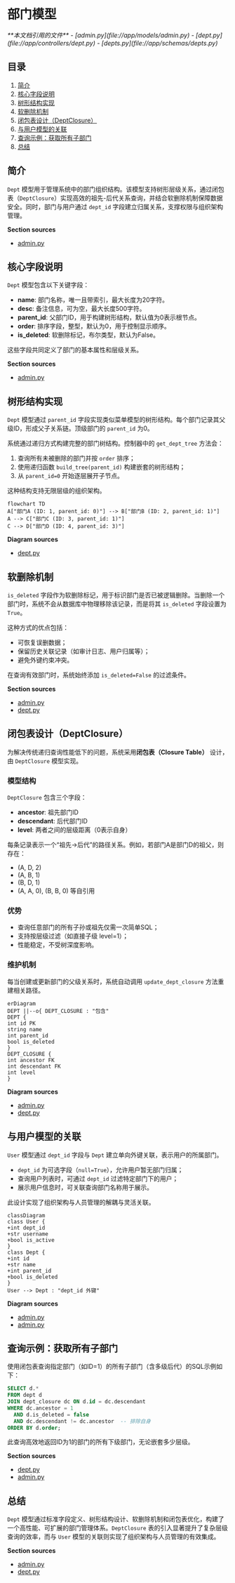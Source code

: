 # 部门模型

<cite>
**本文档引用的文件**  
- [admin.py](file://app/models/admin.py)
- [dept.py](file://app/controllers/dept.py)
- [depts.py](file://app/schemas/depts.py)
</cite>

## 目录
1. [简介](#简介)
2. [核心字段说明](#核心字段说明)
3. [树形结构实现](#树形结构实现)
4. [软删除机制](#软删除机制)
5. [闭包表设计（DeptClosure）](#闭包表设计deptclosure)
6. [与用户模型的关联](#与用户模型的关联)
7. [查询示例：获取所有子部门](#查询示例获取所有子部门)
8. [总结](#总结)

## 简介
`Dept` 模型用于管理系统中的部门组织结构。该模型支持树形层级关系，通过闭包表（`DeptClosure`）实现高效的祖先-后代关系查询，并结合软删除机制保障数据安全。同时，部门与用户通过 `dept_id` 字段建立归属关系，支撑权限与组织架构管理。

**Section sources**
- [admin.py](file://app/models/admin.py#L61-L69)

## 核心字段说明
`Dept` 模型包含以下关键字段：

- **name**: 部门名称，唯一且带索引，最大长度为20字符。
- **desc**: 备注信息，可为空，最大长度500字符。
- **parent_id**: 父部门ID，用于构建树形结构，默认值为0表示根节点。
- **order**: 排序字段，整型，默认为0，用于控制显示顺序。
- **is_deleted**: 软删除标记，布尔类型，默认为False。

这些字段共同定义了部门的基本属性和层级关系。

**Section sources**
- [admin.py](file://app/models/admin.py#L61-L69)

## 树形结构实现
`Dept` 模型通过 `parent_id` 字段实现类似菜单模型的树形结构。每个部门记录其父级ID，形成父子关系链。顶级部门的 `parent_id` 为0。

系统通过递归方式构建完整的部门树结构。控制器中的 `get_dept_tree` 方法会：
1. 查询所有未被删除的部门并按 `order` 排序；
2. 使用递归函数 `build_tree(parent_id)` 构建嵌套的树形结构；
3. 从 `parent_id=0` 开始逐层展开子节点。

这种结构支持无限层级的组织架构。

```mermaid
flowchart TD
A["部门A (ID: 1, parent_id: 0)"] --> B["部门B (ID: 2, parent_id: 1)"]
A --> C["部门C (ID: 3, parent_id: 1)"]
C --> D["部门D (ID: 4, parent_id: 3)"]
```

**Diagram sources**
- [dept.py](file://app/controllers/dept.py#L10-L35)

## 软删除机制
`is_deleted` 字段作为软删除标记，用于标识部门是否已被逻辑删除。当删除一个部门时，系统不会从数据库中物理移除该记录，而是将其 `is_deleted` 字段设置为 `True`。

这种方式的优点包括：
- 可恢复误删数据；
- 保留历史关联记录（如审计日志、用户归属等）；
- 避免外键约束冲突。

在查询有效部门时，系统始终添加 `is_deleted=False` 的过滤条件。

**Section sources**
- [admin.py](file://app/models/admin.py#L64)
- [dept.py](file://app/controllers/dept.py#L12)

## 闭包表设计（DeptClosure）
为解决传统递归查询性能低下的问题，系统采用**闭包表（Closure Table）** 设计，由 `DeptClosure` 模型实现。

### 模型结构
`DeptClosure` 包含三个字段：
- **ancestor**: 祖先部门ID
- **descendant**: 后代部门ID
- **level**: 两者之间的层级距离（0表示自身）

每条记录表示一个“祖先→后代”的路径关系。例如，若部门A是部门D的祖父，则存在：
- (A, D, 2)
- (A, B, 1)
- (B, D, 1)
- (A, A, 0), (B, B, 0) 等自引用

### 优势
- 查询任意部门的所有子孙或祖先仅需一次简单SQL；
- 支持按层级过滤（如直接子级 level=1）；
- 性能稳定，不受树深度影响。

### 维护机制
每当创建或更新部门的父级关系时，系统自动调用 `update_dept_closure` 方法重建相关路径。

```mermaid
erDiagram
DEPT ||--o{ DEPT_CLOSURE : "包含"
DEPT {
int id PK
string name
int parent_id
bool is_deleted
}
DEPT_CLOSURE {
int ancestor FK
int descendant FK
int level
}
```

**Diagram sources**
- [admin.py](file://app/models/admin.py#L72-L75)
- [dept.py](file://app/controllers/dept.py#L37-L55)

## 与用户模型的关联
`User` 模型通过 `dept_id` 字段与 `Dept` 建立单向外键关联，表示用户的所属部门。

- `dept_id` 为可选字段（`null=True`），允许用户暂无部门归属；
- 查询用户列表时，可通过 `dept_id` 过滤特定部门下的用户；
- 展示用户信息时，可关联查询部门名称用于展示。

此设计实现了组织架构与人员管理的解耦与灵活关联。

```mermaid
classDiagram
class User {
+int dept_id
+str username
+bool is_active
}
class Dept {
+int id
+str name
+int parent_id
+bool is_deleted
}
User --> Dept : "dept_id 外键"
```

**Diagram sources**
- [admin.py](file://app/models/admin.py#L8-L21)
- [admin.py](file://app/models/admin.py#L61-L69)

## 查询示例：获取所有子部门
使用闭包表查询指定部门（如ID=1）的所有子部门（含多级后代）的SQL示例如下：

```sql
SELECT d.*
FROM dept d
JOIN dept_closure dc ON d.id = dc.descendant
WHERE dc.ancestor = 1
  AND d.is_deleted = false
  AND dc.descendant != dc.ancestor  -- 排除自身
ORDER BY d.order;
```

此查询高效地返回ID为1的部门的所有下级部门，无论嵌套多少层级。

**Section sources**
- [dept.py](file://app/controllers/dept.py#L12)
- [admin.py](file://app/models/admin.py#L64)

## 总结
`Dept` 模型通过标准字段定义、树形结构设计、软删除机制和闭包表优化，构建了一个高性能、可扩展的部门管理体系。`DeptClosure` 表的引入显著提升了复杂层级查询的效率，而与 `User` 模型的关联则实现了组织架构与人员管理的有效集成。

**Section sources**
- [admin.py](file://app/models/admin.py#L61-L75)
- [dept.py](file://app/controllers/dept.py#L1-L86)